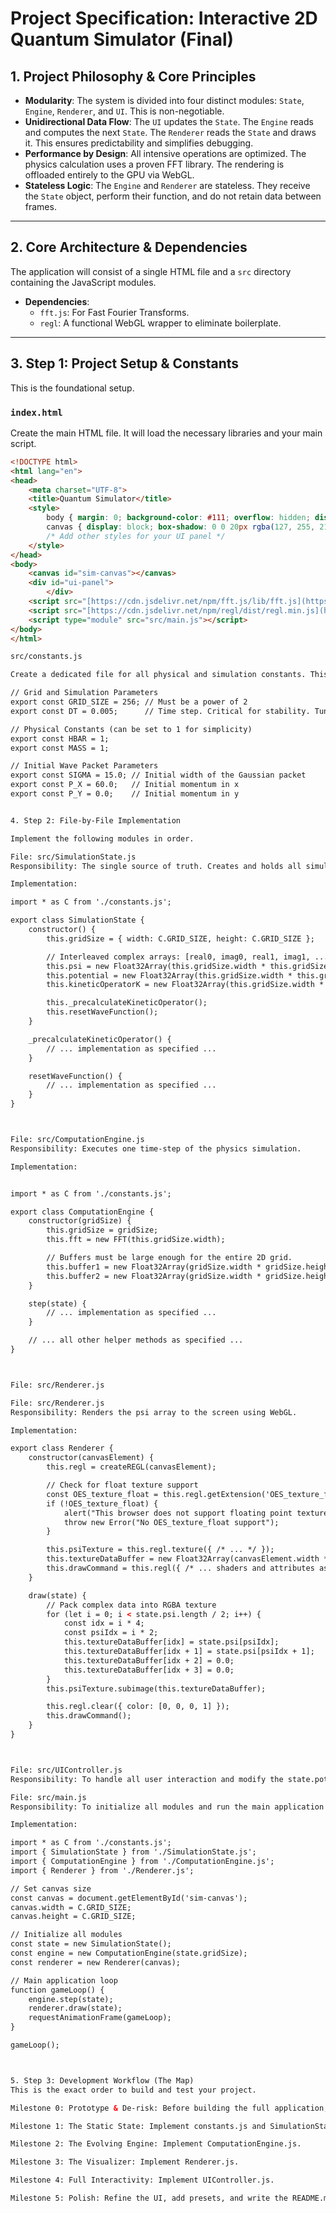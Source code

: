 # Project Specification: Interactive 2D Quantum Simulator (Final)

## 1. Project Philosophy & Core Principles

* **Modularity**: The system is divided into four distinct modules: `State`, `Engine`, `Renderer`, and `UI`. This is non-negotiable.
* **Unidirectional Data Flow**: The `UI` updates the `State`. The `Engine` reads and computes the next `State`. The `Renderer` reads the `State` and draws it. This ensures predictability and simplifies debugging.
* **Performance by Design**: All intensive operations are optimized. The physics calculation uses a proven FFT library. The rendering is offloaded entirely to the GPU via WebGL.
* **Stateless Logic**: The `Engine` and `Renderer` are stateless. They receive the `State` object, perform their function, and do not retain data between frames.

---

## 2. Core Architecture & Dependencies

The application will consist of a single HTML file and a `src` directory containing the JavaScript modules.

* **Dependencies**:
    * `fft.js`: For Fast Fourier Transforms.
    * `regl`: A functional WebGL wrapper to eliminate boilerplate.

---

## 3. Step 1: Project Setup & Constants

This is the foundational setup.

### `index.html`

Create the main HTML file. It will load the necessary libraries and your main script.

```html
<!DOCTYPE html>
<html lang="en">
<head>
    <meta charset="UTF-8">
    <title>Quantum Simulator</title>
    <style>
        body { margin: 0; background-color: #111; overflow: hidden; display: flex; justify-content: center; align-items: center; height: 100vh; }
        canvas { display: block; box-shadow: 0 0 20px rgba(127, 255, 212, 0.5); }
        /* Add other styles for your UI panel */
    </style>
</head>
<body>
    <canvas id="sim-canvas"></canvas>
    <div id="ui-panel">
        </div>
    <script src="[https://cdn.jsdelivr.net/npm/fft.js/lib/fft.js](https://cdn.jsdelivr.net/npm/fft.js/lib/fft.js)"></script>
    <script src="[https://cdn.jsdelivr.net/npm/regl/dist/regl.min.js](https://cdn.jsdelivr.net/npm/regl/dist/regl.min.js)"></script>
    <script type="module" src="src/main.js"></script>
</body>
</html>

src/constants.js

Create a dedicated file for all physical and simulation constants. This makes tuning easy.

// Grid and Simulation Parameters
export const GRID_SIZE = 256; // Must be a power of 2
export const DT = 0.005;      // Time step. Critical for stability. Tune if simulation "explodes".

// Physical Constants (can be set to 1 for simplicity)
export const HBAR = 1;
export const MASS = 1;

// Initial Wave Packet Parameters
export const SIGMA = 15.0; // Initial width of the Gaussian packet
export const P_X = 60.0;   // Initial momentum in x
export const P_Y = 0.0;    // Initial momentum in y


4. Step 2: File-by-File Implementation

Implement the following modules in order.

File: src/SimulationState.js
Responsibility: The single source of truth. Creates and holds all simulation data.

Implementation:

import * as C from './constants.js';

export class SimulationState {
    constructor() {
        this.gridSize = { width: C.GRID_SIZE, height: C.GRID_SIZE };

        // Interleaved complex arrays: [real0, imag0, real1, imag1, ...]
        this.psi = new Float32Array(this.gridSize.width * this.gridSize.height * 2);
        this.potential = new Float32Array(this.gridSize.width * this.gridSize.height);
        this.kineticOperatorK = new Float32Array(this.gridSize.width * this.gridSize.height * 2);

        this._precalculateKineticOperator();
        this.resetWaveFunction();
    }

    _precalculateKineticOperator() {
        // ... implementation as specified ...
    }

    resetWaveFunction() {
        // ... implementation as specified ...
    }
}



File: src/ComputationEngine.js
Responsibility: Executes one time-step of the physics simulation.

Implementation:


import * as C from './constants.js';

export class ComputationEngine {
    constructor(gridSize) {
        this.gridSize = gridSize;
        this.fft = new FFT(this.gridSize.width);

        // Buffers must be large enough for the entire 2D grid.
        this.buffer1 = new Float32Array(gridSize.width * gridSize.height * 2);
        this.buffer2 = new Float32Array(gridSize.width * gridSize.height * 2);
    }

    step(state) {
        // ... implementation as specified ...
    }

    // ... all other helper methods as specified ...
}



File: src/Renderer.js

File: src/Renderer.js
Responsibility: Renders the psi array to the screen using WebGL.

Implementation:

export class Renderer {
    constructor(canvasElement) {
        this.regl = createREGL(canvasElement);

        // Check for float texture support
        const OES_texture_float = this.regl.getExtension('OES_texture_float');
        if (!OES_texture_float) {
            alert("This browser does not support floating point textures, which are required for this simulation.");
            throw new Error("No OES_texture_float support");
        }

        this.psiTexture = this.regl.texture({ /* ... */ });
        this.textureDataBuffer = new Float32Array(canvasElement.width * canvasElement.height * 4);
        this.drawCommand = this.regl({ /* ... shaders and attributes as specified ... */ });
    }

    draw(state) {
        // Pack complex data into RGBA texture
        for (let i = 0; i < state.psi.length / 2; i++) {
            const idx = i * 4;
            const psiIdx = i * 2;
            this.textureDataBuffer[idx] = state.psi[psiIdx];
            this.textureDataBuffer[idx + 1] = state.psi[psiIdx + 1];
            this.textureDataBuffer[idx + 2] = 0.0;
            this.textureDataBuffer[idx + 3] = 0.0;
        }
        this.psiTexture.subimage(this.textureDataBuffer);

        this.regl.clear({ color: [0, 0, 0, 1] });
        this.drawCommand();
    }
}



File: src/UIController.js
Responsibility: To handle all user interaction and modify the state.potential array.

File: src/main.js
Responsibility: To initialize all modules and run the main application loop.

Implementation:

import * as C from './constants.js';
import { SimulationState } from './SimulationState.js';
import { ComputationEngine } from './ComputationEngine.js';
import { Renderer } from './Renderer.js';

// Set canvas size
const canvas = document.getElementById('sim-canvas');
canvas.width = C.GRID_SIZE;
canvas.height = C.GRID_SIZE;

// Initialize all modules
const state = new SimulationState();
const engine = new ComputationEngine(state.gridSize);
const renderer = new Renderer(canvas);

// Main application loop
function gameLoop() {
    engine.step(state);
    renderer.draw(state);
    requestAnimationFrame(gameLoop);
}

gameLoop();



5. Step 3: Development Workflow (The Map)
This is the exact order to build and test your project.

Milestone 0: Prototype & De-risk: Before building the full application, create a single test file to prove you can get the hardest parts working in isolation.

Milestone 1: The Static State: Implement constants.js and SimulationState.js.

Milestone 2: The Evolving Engine: Implement ComputationEngine.js.

Milestone 3: The Visualizer: Implement Renderer.js.

Milestone 4: Full Interactivity: Implement UIController.js.

Milestone 5: Polish: Refine the UI, add presets, and write the README.md.